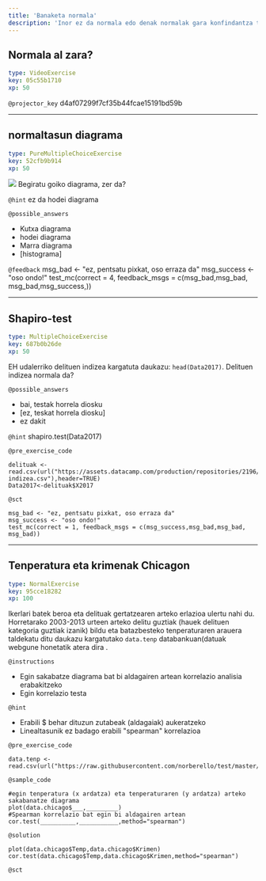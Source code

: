 ```yaml
---
title: 'Banaketa normala'
description: 'Inor ez da normala edo denak normalak gara konfindantza tarte batean?'
---
```


## Normala al zara?

```yaml
type: VideoExercise
key: 05c55b1710
xp: 50
```

`@projector_key`
d4af07299f7cf35b44fcae15191bd59b

---

## normaltasun diagrama

```yaml
type: PureMultipleChoiceExercise
key: 52cfb9b914
xp: 50
```

![](https://assets.datacamp.com/production/repositories/2196/datasets/918b01868caa863c9214ad932e381acde170b591/delitu%20plot%20wide.jpeg)
Begiratu goiko diagrama, zer da?

`@hint`
ez da hodei diagrama

`@possible_answers`
- Kutxa diagrama
- hodei diagrama
- Marra diagrama
- [histograma]

`@feedback`
msg_bad <- "ez, pentsatu pixkat, oso erraza da"
msg_success <- "oso ondo!"
test_mc(correct = 4, feedback_msgs = c(msg_bad,msg_bad, msg_bad,msg_success,))

---

## Shapiro-test

```yaml
type: MultipleChoiceExercise
key: 687b0b26de
xp: 50
```

EH udalerriko delituen indizea kargatuta daukazu: `head(Data2017)`. Delituen indizea normala da?

`@possible_answers`
- bai, testak horrela diosku
- [ez, teskat horrela diosku]
- ez dakit

`@hint`
shapiro.test(Data2017)

`@pre_exercise_code`
```{r}
delituak <- read.csv(url("https://assets.datacamp.com/production/repositories/2196/datasets/d09c6c419e110e33701d755304971f44a0049b41/Delitu-indizea.csv"),header=TRUE)
Data2017<-delituak$X2017
```

`@sct`
```{r}
msg_bad <- "ez, pentsatu pixkat, oso erraza da"
msg_success <- "oso ondo!"
test_mc(correct = 1, feedback_msgs = c(msg_success,msg_bad,msg_bad, msg_bad))
```

---

## Tenperatura eta krimenak Chicagon

```yaml
type: NormalExercise
key: 95cce18282
xp: 100
```

Ikerlari batek beroa eta delituak gertatzearen arteko erlazioa ulertu nahi du. Horretarako 2003-2013 urteen arteko delitu guztiak (hauek delituen kategoria guztiak izanik) bildu eta batazbesteko tenperaturaren arauera taldekatu ditu daukazu kargatutako `data.tenp` databankuan(datuak webgune honetatik atera dira [](http://crime.static-eric.com).

`@instructions`
- Egin sakabatze diagrama bat bi aldagairen artean korrelazio analisia erabakitzeko
- Egin korrelazio testa

`@hint`
- Erabili $ behar dituzun zutabeak (aldagaiak) aukeratzeko
- Linealtasunik ez badago erabili "spearman" korrelazioa

`@pre_exercise_code`
```{r}
data.tenp <- read.csv(url("https://raw.githubusercontent.com/norberello/test/master/crimen%20eta%20temperatura.csv"),header=TRUE)
```

`@sample_code`
```{r}
#egin tenperatura (x ardatza) eta tenperaturaren (y ardatza) arteko sakabanatze diagrama
plot(data.chicago$___,_________)
#Spearman korrelazio bat egin bi aldagairen artean
cor.test(__________,___________,method="spearman")
```

`@solution`
```{r}
plot(data.chicago$Temp,data.chicago$Krimen)
cor.test(data.chicago$Temp,data.chicago$Krimen,method="spearman")
```

`@sct`
```{r}

```

